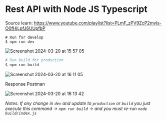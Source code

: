 # Rest API with Node JS Typescript
Source learn: https://www.youtube.com/playlist?list=PLmF_zPV9ZcP2mvls-O0fHjLpfJ6UUpfbP

```shell
# Run for develop
$ npm run dev
```

![Screenshot 2024-03-20 at 15 57 05](https://github.com/aspsptyd/rest-api-nodejs/assets/98740335/116995e1-23ab-46c7-b783-487661f1e4b0)

```sh
# Run build for production
$ npm run build
```

![Screenshot 2024-03-20 at 16 11 05](https://github.com/aspsptyd/rest-api-nodejs/assets/98740335/e516524c-09b2-4a67-9956-20d951e3ae65)

Response Postman

![Screenshot 2024-03-20 at 16 13 42](https://github.com/aspsptyd/rest-api-nodejs/assets/98740335/4a4b3195-dbf3-486d-8349-7d931fa09ddc)

_Notes: If any change in `dev` and update to `production` or `build` you just execute this command -> `npm run build` -> and you must re-run `node build/index.js`_
